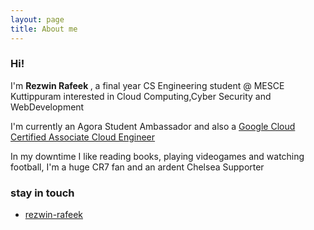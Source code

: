 ```yaml
---
layout: page
title: About me
---
```


### Hi! 
<p>
I'm <strong>Rezwin Rafeek </strong> , a final year CS Engineering student @ MESCE Kuttippuram interested in Cloud Computing,Cyber Security and WebDevelopment
</p>
<p>
I'm currently an Agora Student Ambassador and also a <a href="https://www.credential.net/8l14wlvo?key=e0654b6f6ae429c8e1096602b9fd10c485bdac1ef9d0427e0bed6450f23cb913">Google Cloud Certified Associate Cloud Engineer</a>
</p>
<p>
 In my downtime I like reading books, playing videogames and watching football, I'm a huge CR7 fan and an ardent Chelsea Supporter
</p>

### stay in touch
* [<span class="fa fa-linkedin"></span> rezwin-rafeek](https://www.linkedin.com/in/rezwin-rafeek/)
